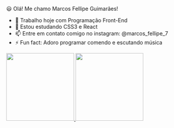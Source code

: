 😃 Olá! Me chamo Marcos Fellipe Guimarães!

- 🔭 Trabalho hoje com Programação Front-End
- 🌱 Estou estudando CSS3 e React
- 📫 Entre em contato comigo no instagram: @marcos_fellipe_7 
- ⚡ Fun fact: Adoro programar comendo e escutando música
<div>
  <a href="https://github.com/rafaballerini">
  <img height="180em" src="https://github-readme-stats.vercel.app/api?username=rafaballerini&show_icons=true&theme=dracula&include_all_commits=true&count_private=true"/>
  <img height="180em" src="https://github-readme-stats.vercel.app/api/top-langs/?username=rafaballerini&layout=compact&langs_count=7&theme=dracula"/>
</div>

